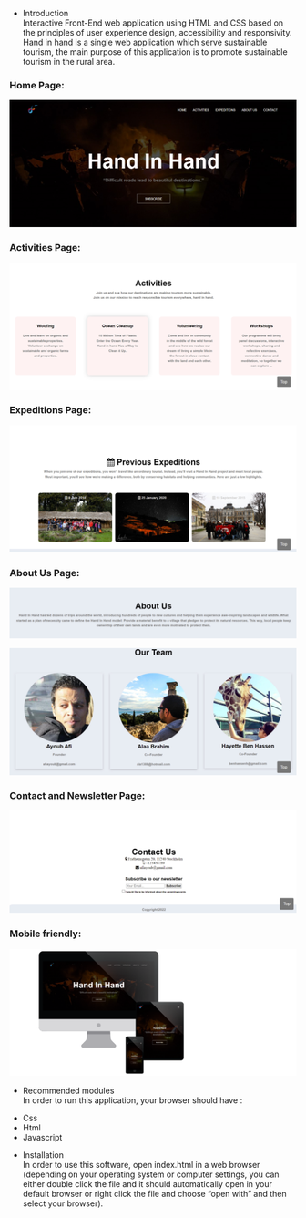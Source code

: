 
 * Introduction <br>
 Interactive Front-End web application using HTML and CSS based on the principles of user experience design, accessibility and responsivity.
Hand in hand is a single web application which serve sustainable tourism, the main purpose of this application is to promote sustainable tourism in the rural area.


### Home Page:

<p align="center"><img src="./readme_assets/home.jpg"></p>

### Activities Page:

<p align="center"><img src="./readme_assets/activities.jpg"></p>

### Expeditions Page:

<p align="center"><img src="./readme_assets/expedition.jpg"></p>

### About Us Page:

<p align="center"><img src="./readme_assets/about.jpg"></p>

<p align="center"><img src="./readme_assets/team.jpg"></p>

### Contact and Newsletter Page:

<p align="center"><img src="./readme_assets/contact.jpg"></p>

### Mobile friendly:
<p align="center"><img src="./readme_assets/responsive.png"></p>

 * Recommended modules<br>
In order to run this application, your browser should have :
 - Css
 - Html
 - Javascript

 * Installation <br>
In order to use this software, open index.html in a web browser (depending on your operating system or computer settings, you can either double click the file and it should automatically open in your default browser or right click the file and choose “open with” and then select your browser).

